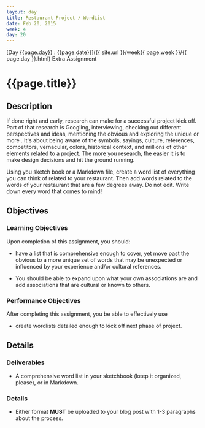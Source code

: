 ```yaml
---
layout: day
title: Restaurant Project / WordList
date: Feb 20, 2015
week: 4
day: 20
---
```

[Day {{page.day}} : {{page.date}}]({{ site.url }}/week{{ page.week }}/{{ page.day }}.html) Extra Assignment

# {{page.title}}


## Description
If done right and early, research can make for a successful project kick off. Part of that research is Googling, interviewing, checking out different perspectives and ideas, mentioning the obvious and exploring the unique or more . It's about being aware of the symbols, sayings, culture, references, competitors, vernacular, colors, historical context, and millions of other elements related to a project. The more you research, the easier it is to make design decisions and hit the ground running.

Using you sketch book or a Markdown file, create a word list of everything you can think of related to your restaurant. Then add words related to the words of your restaurant that are a few degrees away. Do not edit. Write down every word that comes to mind!


## Objectives

### Learning Objectives

Upon completion of this assignment, you should:

* have a list that is comprehensive enough to cover, yet move past the obvious to a more unique set of words that may be unexpected or influenced by your experience and/or cultural references.

* You should be able to expand upon what your own associations are and add associations that are cultural or known to others.




### Performance Objectives

After completing this assignment, you be able to effectively use

* create wordlists detailed enough to kick off next phase of project.


## Details

### Deliverables
* A comprehensive word list in your sketchbook (keep it organized, please), or in Markdown.


### Details
* Either format **MUST** be uploaded to your blog post with 1-3 paragraphs about the process.

